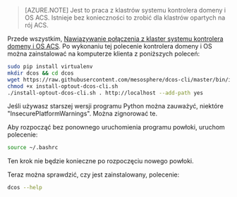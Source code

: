 <properties
   pageTitle="Instalowanie kontrolera domeny i OS polecenie | Microsoft Azure"
   description="Instalowanie kontrolera domeny i OS polecenie."
   services="container-service"
   documentationCenter=""
   authors="rgardler"
   manager="timlt"
   editor=""
   tags="acs, azure-container-service"
   keywords="Kontenery, Micro usług kontrolera domeny/systemu operacyjnego, Azure"/>

<tags
   ms.service="container-service"
   ms.devlang="na"
   ms.topic="get-started-article"
   ms.tgt_pltfrm="na"
   ms.workload="na"
   ms.date="05/10/2016"
   ms.author="rogardle"/>

>[AZURE.NOTE] Jest to praca z klastrów systemu kontrolera domeny i OS ACS. Istnieje bez konieczności to zrobić dla klastrów opartych na rój ACS.

Przede wszystkim, [Nawiązywanie połączenia z klaster systemu kontrolera domeny i OS ACS](../articles/container-service/container-service-connect.md). Po wykonaniu tej polecenie kontrolera domeny i OS można zainstalować na komputerze klienta z poniższych poleceń:

```bash
sudo pip install virtualenv
mkdir dcos && cd dcos
wget https://raw.githubusercontent.com/mesosphere/dcos-cli/master/bin/install/install-optout-dcos-cli.sh
chmod +x install-optout-dcos-cli.sh
./install-optout-dcos-cli.sh . http://localhost --add-path yes
```

Jeśli używasz starszej wersji programu Python można zauważyć, niektóre "InsecurePlatformWarnings". Można zignorować te.

Aby rozpocząć bez ponownego uruchomienia programu powłoki, uruchom polecenie:

```bash
source ~/.bashrc
```

Ten krok nie będzie konieczne po rozpoczęciu nowego powłoki.

Teraz można sprawdzić, czy jest zainstalowany, polecenie:

```bash
dcos --help
```
